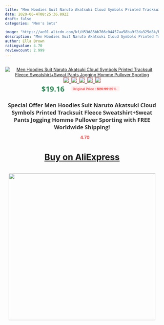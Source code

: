 ```yaml
---
title: "Men Hoodies Suit Naruto Akatsuki Cloud Symbols Printed Tracksuit Fleece Sweatshirt+Sweat Pants Jogging Homme Pullover Sporting"
date: 2020-06-4T08:25:36.892Z
draft: false
categories: "Men's Sets"

image: "https://ae01.alicdn.com/kf/H53d83bb766e04457aa58ba9f2da325d8k/Men-Hoodies-Suit-Naruto-Akatsuki-Cloud-Symbols-Printed-Tracksuit-Fleece-Sweatshirt-Sweat-Pants-Jogging-Homme-Pullover.jpg"
description: "Men Hoodies Suit Naruto Akatsuki Cloud Symbols Printed Tracksuit Fleece Sweatshirt+Sweat Pants Jogging Homme Pullover Sporting"
author: Ella Brown
ratingvalue: 4.70
reviewcount: 2.999
---
```

<br>
<div style="text-align: center;">
<a href="https://s.click.aliexpress.com/e/_AEoubx" target="_blank" rel="nofollow noopener noreferrer"><img alt="Men Hoodies Suit Naruto Akatsuki Cloud Symbols Printed Tracksuit Fleece Sweatshirt+Sweat Pants Jogging Homme Pullover Sporting" class="magnifier-image" src="https://ae01.alicdn.com/kf/H53d83bb766e04457aa58ba9f2da325d8k/Men-Hoodies-Suit-Naruto-Akatsuki-Cloud-Symbols-Printed-Tracksuit-Fleece-Sweatshirt-Sweat-Pants-Jogging-Homme-Pullover.jpg_640x640.jpg">
<br>
<img style="border:1px solid salmon" src="https://ae01.alicdn.com/kf/H53d83bb766e04457aa58ba9f2da325d8k/Men-Hoodies-Suit-Naruto-Akatsuki-Cloud-Symbols-Printed-Tracksuit-Fleece-Sweatshirt-Sweat-Pants-Jogging-Homme-Pullover.jpg_120x120.jpg">&nbsp;&nbsp;<img style="border:1px solid salmon" src="https://ae01.alicdn.com/kf/H91096a5b03bf492eb3a2a175466425d8N/Men-Hoodies-Suit-Naruto-Akatsuki-Cloud-Symbols-Printed-Tracksuit-Fleece-Sweatshirt-Sweat-Pants-Jogging-Homme-Pullover.jpg_120x120.jpg">&nbsp;&nbsp;<img style="border:1px solid salmon" src="https://ae01.alicdn.com/kf/Hc47c7e33dec94e708d62ae4821645915Z/Men-Hoodies-Suit-Naruto-Akatsuki-Cloud-Symbols-Printed-Tracksuit-Fleece-Sweatshirt-Sweat-Pants-Jogging-Homme-Pullover.jpg_120x120.jpg">&nbsp;&nbsp;<img style="border:1px solid salmon" src="https://ae01.alicdn.com/kf/H0656ebd51a284dea8168019f7a950d1fv/Men-Hoodies-Suit-Naruto-Akatsuki-Cloud-Symbols-Printed-Tracksuit-Fleece-Sweatshirt-Sweat-Pants-Jogging-Homme-Pullover.jpg_120x120.jpg">&nbsp;&nbsp;<img style="border:1px solid salmon" src="https://ae01.alicdn.com/kf/H16cf91e126cc4ee7adaf1e1fe8e426abS/Men-Hoodies-Suit-Naruto-Akatsuki-Cloud-Symbols-Printed-Tracksuit-Fleece-Sweatshirt-Sweat-Pants-Jogging-Homme-Pullover.jpg_120x120.jpg"></a></div><br0>
<div style="text-align: center;"><span style="background-color: white; border: 0px; box-sizing: border-box; color: seagreen; display: inline-block; font-family: &quot;open sans&quot; , &quot;arial&quot; , &quot;helvetica&quot; , sans-serif , &quot;heiti&quot;; font-size: 24px; font-stretch: inherit; font-weight: 700; line-height: inherit; margin: 0px 10px 0px 0px; padding: 0px; vertical-align: middle;">$19.16 </span>
<span style="background: rgb(255 , 241 , 241); border-radius: 3px; border: 0px; box-sizing: border-box; color: #ff4747; display: inline-block; font-family: inherit; font-size: 12px; font-stretch: inherit; font-style: inherit; font-variant: inherit; font-weight: 600; line-height: inherit; margin: 0px; padding: 2px 5px; transform: scale(0.9); vertical-align: middle;">Original Price : <b style="text-decoration: line-through;">$26.99 </b> 29%&nbsp;&nbsp;</span></div>
<h1 style="color: #333333; display: inline-block; font-family: &quot;open sans&quot; , &quot;arial&quot; , &quot;helvetica&quot; , sans-serif , &quot;heiti&quot;; font-size: 18px; font-stretch: inherit; font-weight: 700; text-align: center;">Special Offer Men Hoodies Suit Naruto Akatsuki Cloud Symbols Printed Tracksuit Fleece Sweatshirt+Sweat Pants Jogging Homme Pullover Sporting with FREE Worldwide Shipping!</h1>
<div style="color: #ff4747; text-align: center;">
<img src="https://4.bp.blogspot.com/-M0ZcTcb-5uY/XleCXlxnR4I/AAAAAAAAAEc/OrjgMkXV1oMQFaCRZj5HQwOCBcu3w1FegCPcBGAYYCw/s1600/star.png" style="height: 15px;">&nbsp;<b>4.70</b></div>
<div class="button_cont" align="center"><a class="buynow_a" href="https://s.click.aliexpress.com/e/_AEoubx" target="_blank" rel="nofollow noopener noreferrer"><H1>Buy on AliExpress</H1></a></div><br>
<div class="separator" style="clear: both; text-align: center;">
<img src="https://lh3.googleusercontent.com/-pTy5HemUv9M/XlePHvY0dAI/AAAAAAAAAE4/0nX5iRUoIWY8eMW9Dpxeirr157OZliDIgCLcBGAsYHQ/s1600/badge.gif" width="480">
</div>

